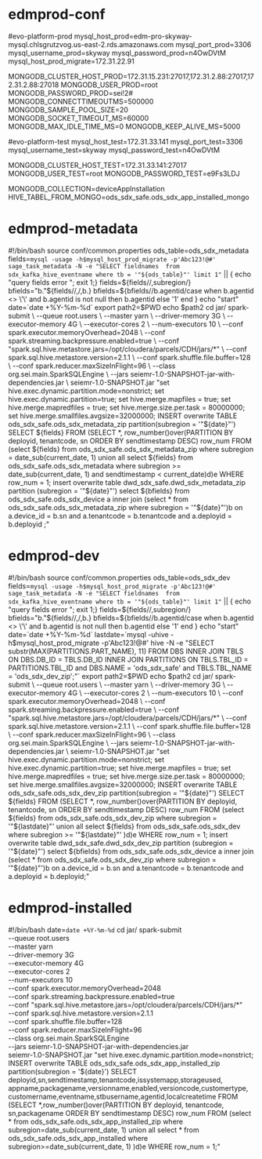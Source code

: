 # edmprod-conf
#evo-platform-prod
mysql_host_prod=edm-pro-skyway-mysql.chlsgrutzvog.us-east-2.rds.amazonaws.com
mysql_port_prod=3306
mysql_username_prod=skyway
mysql_password_prod=n4OwDVtM
mysql_host_prod_migrate=172.31.22.91

MONGODB_CLUSTER_HOST_PROD=172.31.15.231:27017,172.31.2.88:27017,172.31.2.88:27018
MONGODB_USER_PROD=root
MONGODB_PASSWORD_PROD=sei!2#
MONGODB_CONNECTTIMEOUTMS=500000
MONGODB_SAMPLE_POOL_SIZE=20
MONGODB_SOCKET_TIMEOUT_MS=60000
MONGODB_MAX_IDLE_TIME_MS=0
MONGODB_KEEP_ALIVE_MS=5000

#evo-platform-test
mysql_host_test=172.31.33.141
mysql_port_test=3306
mysql_username_test=skyway
mysql_password_test=n4OwDVtM

MONGODB_CLUSTER_HOST_TEST=172.31.33.141:27017
MONGODB_USER_TEST=root
MONGODB_PASSWORD_TEST=e9Fs3LDJ

MONGODB_COLLECTION=deviceAppInstallation
HIVE_TABEL_FROM_MONGO=ods_sdx_safe.ods_sdx_app_installed_mongo

# edmprod-metadata
#!/bin/bash
source conf/common.properties
ods_table=ods_sdx_metadata
fields=`mysql -usage -h$mysql_host_prod_migrate -p'Abc123!@#' sage_task_metadata -N -e "SELECT fieldnames  from sdx_kafka_hive_eventname where tb = '"${ods_table}"' limit 1"` || { echo "query fields error "; exit 1;}
fields=${fields//,subregion/}
bfields="b."${fields//,/,b.}
bfields=${bfields//b.agentid/case when b.agentid  <>  \'\' and b.agentid is not null  then  b.agentid else '1' end }
echo "start"
date=`date +%Y-%m-%d`
export path2=$PWD
echo $path2
cd jar/
spark-submit \
--queue root.users \
--master yarn \
--driver-memory 3G \
--executor-memory 4G \
--executor-cores 2 \
--num-executors 10 \
--conf spark.executor.memoryOverhead=2048 \
--conf spark.streaming.backpressure.enabled=true \
--conf "spark.sql.hive.metastore.jars=/opt/cloudera/parcels/CDH/jars/*" \
--conf spark.sql.hive.metastore.version=2.1.1 \
--conf spark.shuffle.file.buffer=128 \
--conf spark.reducer.maxSizeInFlight=96 \
--class org.sei.main.SparkSQLEngine \
--jars seiemr-1.0-SNAPSHOT-jar-with-dependencies.jar  \
seiemr-1.0-SNAPSHOT.jar "set hive.exec.dynamic.partition.mode=nonstrict;
set hive.exec.dynamic.partition=true;
set hive.merge.mapfiles = true;
set hive.merge.mapredfiles = true;
set hive.merge.size.per.task = 80000000;
set hive.merge.smallfiles.avgsize=32000000;
INSERT overwrite TABLE ods_sdx_safe.ods_sdx_metadata_zip partition(subregion = '"${date}"')
SELECT ${fields}
FROM
  (SELECT *,
          row_number()over(PARTITION BY deployid, tenantcode, sn
                           ORDER BY sendtimestamp DESC) row_num
   FROM (select ${fields} from ods_sdx_safe.ods_sdx_metadata_zip where subregion = date_sub(current_date, 1) union all select ${fields} from ods_sdx_safe.ods_sdx_metadata where subregion >= date_sub(current_date, 1) and sendtimestamp < current_date)d)e
   WHERE row_num = 1;
insert overwrite table dwd_sdx_safe.dwd_sdx_metadata_zip partition (subregion = '"${date}"') 
select ${bfields} from ods_sdx_safe.ods_sdx_device a 
inner join (select * from ods_sdx_safe.ods_sdx_metadata_zip where subregion = '"${date}"')b 
on a.device_id = b.sn and a.tenantcode = b.tenantcode and a.deployid = b.deployid ;"
   
   
# edmprod-dev
#!/bin/bash
source conf/common.properties
ods_table=ods_sdx_dev
fields=`mysql -usage -h$mysql_host_prod_migrate -p'Abc123!@#'  sage_task_metadata -N -e "SELECT fieldnames  from sdx_kafka_hive_eventname where tb = '"${ods_table}"' limit 1"` || { echo "query fields error "; exit 1;}
fields=${fields//,subregion/}
bfields="b."${fields//,/,b.}
bfields=${bfields//b.agentid/case when b.agentid  <>  \'\' and b.agentid is not null  then  b.agentid else '1' end }
echo "start"
date=`date +%Y-%m-%d`
lastdate=`mysql -uhive -h$mysql_host_prod_migrate -p'Abc123!@#'  hive -N -e "SELECT substr(MAX(PARTITIONS.PART_NAME), 11) FROM
DBS
INNER JOIN
TBLS ON DBS.DB_ID = TBLS.DB_ID
INNER JOIN
PARTITIONS ON TBLS.TBL_ID = PARTITIONS.TBL_ID and
DBS.NAME = 'ods_sdx_safe' and TBLS.TBL_NAME = 'ods_sdx_dev_zip';"`
export path2=$PWD
echo $path2
cd jar/
spark-submit \
--queue root.users \
--master yarn \
--driver-memory 3G \
--executor-memory 4G \
--executor-cores 2 \
--num-executors 10 \
--conf spark.executor.memoryOverhead=2048 \
--conf spark.streaming.backpressure.enabled=true \
--conf "spark.sql.hive.metastore.jars=/opt/cloudera/parcels/CDH/jars/*" \
--conf spark.sql.hive.metastore.version=2.1.1 \
--conf spark.shuffle.file.buffer=128 \
--conf spark.reducer.maxSizeInFlight=96 \
--class org.sei.main.SparkSQLEngine \
--jars seiemr-1.0-SNAPSHOT-jar-with-dependencies.jar  \
seiemr-1.0-SNAPSHOT.jar "set hive.exec.dynamic.partition.mode=nonstrict;
set hive.exec.dynamic.partition=true;
set hive.merge.mapfiles = true;
set hive.merge.mapredfiles = true;
set hive.merge.size.per.task = 80000000;
set hive.merge.smallfiles.avgsize=32000000;
INSERT overwrite TABLE ods_sdx_safe.ods_sdx_dev_zip partition(subregion = '"${date}"')
SELECT ${fields}
FROM
  (SELECT *,
          row_number()over(PARTITION BY deployid, tenantcode, sn
                           ORDER BY sendtimestamp DESC) row_num
   FROM (select ${fields} from ods_sdx_safe.ods_sdx_dev_zip where  subregion = '"${lastdate}"' union all select ${fields} from ods_sdx_safe.ods_sdx_dev where subregion >= '"${lastdate}"' )d)e
   WHERE row_num = 1;
insert overwrite table dwd_sdx_safe.dwd_sdx_dev_zip partition (subregion = '"${date}"') 
select ${bfields} from ods_sdx_safe.ods_sdx_device a 
inner join (select * from ods_sdx_safe.ods_sdx_dev_zip where subregion = '"${date}"')b 
on a.device_id = b.sn and a.tenantcode = b.tenantcode and a.deployid = b.deployid;"

# edmprod-installed
#!/bin/bash
date=`date +%Y-%m-%d`
cd jar/
spark-submit \
--queue root.users \
--master yarn \
--driver-memory 3G \
--executor-memory 4G \
--executor-cores 2 \
--num-executors 10 \
--conf spark.executor.memoryOverhead=2048 \
--conf spark.streaming.backpressure.enabled=true \
--conf "spark.sql.hive.metastore.jars=/opt/cloudera/parcels/CDH/jars/*" \
--conf spark.sql.hive.metastore.version=2.1.1 \
--conf spark.shuffle.file.buffer=128 \
--conf spark.reducer.maxSizeInFlight=96 \
--class org.sei.main.SparkSQLEngine \
--jars seiemr-1.0-SNAPSHOT-jar-with-dependencies.jar  \
seiemr-1.0-SNAPSHOT.jar "set hive.exec.dynamic.partition.mode=nonstrict;
INSERT overwrite TABLE ods_sdx_safe.ods_sdx_app_installed_zip partition(subregion = '${date}')
SELECT deployid,sn,sendtimestamp,tenantcode,issystemapp,storageused,
appname,packagename,versionname,enabled,versioncode,customertype,
customername,eventname,stbusername,agentid,localcreatetime
FROM
(SELECT *,row_number()over(PARTITION BY deployid, tenantcode, sn,packagename
ORDER BY sendtimestamp DESC) row_num
FROM (select * from ods_sdx_safe.ods_sdx_app_installed_zip where subregion=date_sub(current_date, 1) 
union all select * from ods_sdx_safe.ods_sdx_app_installed where subregion>=date_sub(current_date, 1) )d)e
WHERE row_num = 1;"